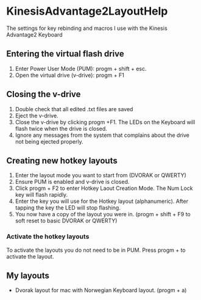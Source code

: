 # KinesisAdvantage2LayoutHelp

The settings for key rebinding and macros I use with the Kinesis Advantage2 Keyboard

## Entering the virtual flash drive

 1. Enter Power User Mode (PUM): progm + shift + esc.
 2. Open the virtual drive (v-drive): progm + F1


## Closing the v-drive

1. Double check that all edited .txt files are saved
2. Eject the v-drive.
3. Close the v-drive by clicking progm +F1. The LEDs on the Keyboard will flash twice when
the drive is closed.
4. Ignore any messages from the system that complains about the drive not being ejected properly.


## Creating new hotkey layouts
1. Enter the layout mode you want to start from (DVORAK or QWERTY)
2. Ensure PUM is enabled and v-drive is closed.
3. Click progm + F2 to enter  Hotkey Laout Creation Mode. The Num Lock key will flash rapidly.
4. Enter the key you will use for the Hotkey layout (alphanumeric). After tapping the key the LED will stop flashing.
5. You now have a copy of the layout you were in. (progm + shift + F9 to soft reset to basic DVORAK or QWERTY)


### Activate the hotkey layouts
To activate the layouts you do not need to be in PUM. Press progm + <chosen key> to activate the layout.

## My layouts
- Dvorak layout for mac with Norwegian Keyboard layout. (progm + a)
